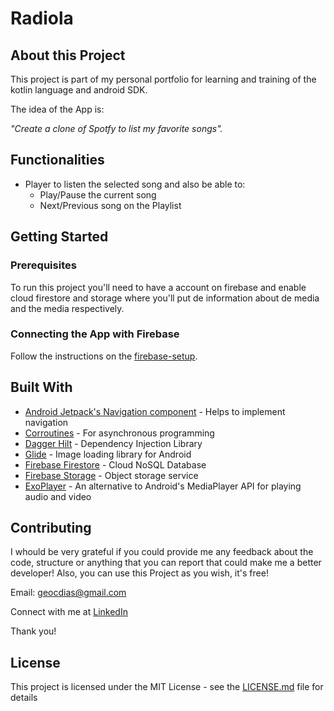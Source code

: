 # Radiola

## About this Project

This project is part of my personal portfolio for learning and training of the kotlin language and android SDK.

The idea of the App is:

_"Create a clone of Spotfy to list my favorite songs"._

## Functionalities

- Player to listen the selected song and also be able to:
	- Play/Pause the current song
	- Next/Previous song on the Playlist

## Getting Started

### Prerequisites

To run this project you'll need to have a account on firebase and enable cloud firestore and storage where you'll put de information about de media and the media respectively.

### Connecting the App with Firebase

Follow the instructions on the [firebase-setup](https://firebase.google.com/docs/android/setup).

## Built With

- [Android Jetpack's Navigation component](https://facebook.github.io/react-native/) - Helps to implement navigation
- [Corroutines](https://developer.android.com/kotlin/coroutines) - For asynchronous programming
- [Dagger Hilt](https://developer.android.com/training/dependency-injection/hilt-android) - Dependency Injection Library
- [Glide](https://bumptech.github.io/glide/) - Image loading library for Android
- [Firebase Firestore](https://firebase.google.com/docs/firestore) - Cloud NoSQL Database
- [Firebase Storage](https://firebase.google.com/docs/storage) - Object storage service
- [ExoPlayer](https://exoplayer.dev) - An alternative to Android's MediaPlayer API for playing audio and video


## Contributing

I whould be very grateful if you could provide me any feedback about the code, structure or anything that you can report that could make me a better developer!
Also, you can use this Project as you wish, it's free!

Email: geocdias@gmail.com

Connect with me at [LinkedIn](https://www.linkedin.com/in/georgecdias/)

Thank you!

## License

This project is licensed under the MIT License - see the [LICENSE.md](https://github.com/geocdias/Radiola/blob/main/LICENSE) file for details

